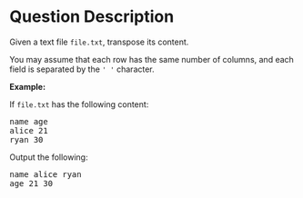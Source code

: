 # Question Description

<p>Given a text file <code>file.txt</code>, transpose its content.</p>

<p>You may assume that each row has the same number of columns, and each field is separated by the <code>&#39; &#39;</code> character.</p>

<p><strong>Example:</strong></p>

<p>If <code>file.txt</code> has the following content:</p>

<pre>
name age
alice 21
ryan 30
</pre>

<p>Output the following:</p>

<pre>
name alice ryan
age 21 30
</pre>
